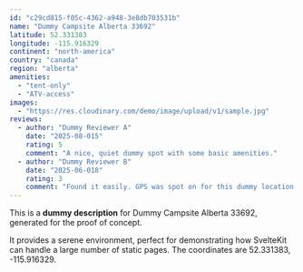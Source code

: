 ```yaml
---
id: "c29cd815-f05c-4362-a948-3e8db703531b"
name: "Dummy Campsite Alberta 33692"
latitude: 52.331383
longitude: -115.916329
continent: "north-america"
country: "canada"
region: "alberta"
amenities:
  - "tent-only"
  - "ATV-access"
images:
  - "https://res.cloudinary.com/demo/image/upload/v1/sample.jpg"
reviews:
  - author: "Dummy Reviewer A"
    date: "2025-08-015"
    rating: 5
    comment: "A nice, quiet dummy spot with some basic amenities."
  - author: "Dummy Reviewer B"
    date: "2025-06-018"
    rating: 3
    comment: "Found it easily. GPS was spot on for this dummy location."
---
```


This is a **dummy description** for Dummy Campsite Alberta 33692, generated for the proof of concept.

It provides a serene environment, perfect for demonstrating how SvelteKit can handle a large number of static pages. The coordinates are 52.331383, -115.916329.
